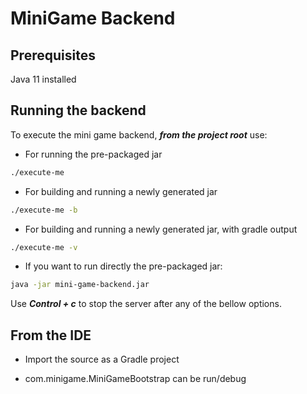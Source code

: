 # MiniGame Backend

## Prerequisites
Java 11 installed

## Running the backend
To execute the mini game backend, ***from the project root*** use:

- For running the pre-packaged jar
```bash
./execute-me
```
- For building and running a newly generated jar
```bash
./execute-me -b
```
- For building and running a newly generated jar, with gradle output
```bash
./execute-me -v
```
- If you want to run directly the pre-packaged jar:
```bash
java -jar mini-game-backend.jar
```

Use ***Control + c*** to stop the server after any of the bellow options.

## From the IDE
- Import the source as a Gradle project

- com.minigame.MiniGameBootstrap can be run/debug 